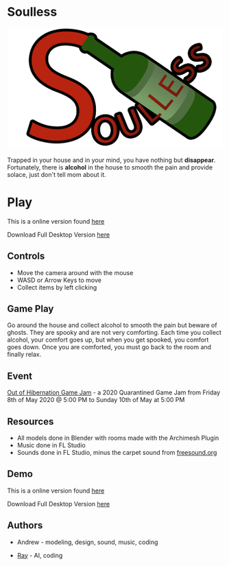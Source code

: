 # Soulless

<img src="Assets\Sprites\logo.png" alt="logo" style="zoom:50%;" />

Trapped in your house and in your mind, you have nothing but **disappear**. Fortunately, there is **alcohol** in the house to smooth the pain and provide solace, just don't tell mom about it. 

# Play

This is a online version found [here](https://itch.io/embed-upload/2251772?color=fe5e5e)

Download Full Desktop Version [here](https://github.com/Zeyu-Li/Quarantined_Game_Jam/releases/tag/v1.1)



## Controls

- Move the camera around with the mouse
- WASD or Arrow Keys to move 
- Collect items by left clicking



## Game Play

Go around the house and collect alcohol to smooth the pain but beware of ghosts. They are spooky and are not very comforting. Each time you collect alcohol, your comfort goes up, but when you get spooked, you comfort goes down. Once you are comforted, you must go back to the room and finally relax. 



## Event

[Out of Hibernation Game Jam](https://itch.io/jam/oohgamejam) - a 2020 Quarantined Game Jam from Friday 8th of May 2020 @ 5:00 PM to Sunday 10th of May at 5:00 PM



## Resources

- All models done in Blender with rooms made with the Archimesh Plugin
- Music done in FL Studio
- Sounds done in FL Studio, minus the carpet sound from [freesound.org](https://freesound.org/people/mlsulli/sounds/234855/)



## Demo

This is a online version found [here](https://itch.io/embed-upload/2251772?color=fe5e5e)

Download Full Desktop Version [here](https://github.com/Zeyu-Li/Quarantined_Game_Jam/releases/tag/v1.1)



## Authors

- Andrew - modeling, design, sound, music, coding

- [Ray](https://github.com/goldentoaste) - AI, coding